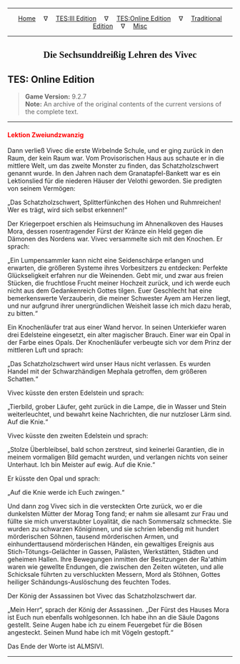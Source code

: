 
---

<!-- Jekyll Page Links -->

<center>
<a href="../../../../index.html">Home</a>
&emsp;&nabla;&emsp;
<a href="../../../index-tes3.html">TES:III Edition</a>
&emsp;&nabla;&emsp;
<a href="../../../index-teso.html">TES:Online Edition</a>
&emsp;&nabla;&emsp;
<a href="../../../index-traditional.html">Traditional Edition</a>
&emsp;&nabla;&emsp;
<a href="../../../index-misc.html">Misc</a>
</center>

<!-- Markdown Body Below: -->

---

<center>
<h2><span style="font-family:Georgia">Die Sechsunddreißig Lehren des Vivec</span></h2>
</center>

## TES: Online Edition

> __Game Version:__ 9.2.7\
> __Note:__ An archive of the original contents of the current versions of the complete text.

---

#### <span style="color:red">Lektion Zweiundzwanzig</span>

Dann verließ Vivec die erste Wirbelnde Schule, und er ging zurück in den Raum, der kein Raum war. Vom Provisorischen Haus aus schaute er in die mittlere Welt, um das zweite Monster zu finden, das Schatzholzschwert genannt wurde. In den Jahren nach dem Granatapfel-Bankett war es ein Lektionslied für die niederen Häuser der Velothi geworden. Sie predigten von seinem Vermögen:

„Das Schatzholzschwert, Splitterfünkchen des Hohen und Ruhmreichen! Wer es trägt, wird sich selbst erkennen!“

Der Kriegerpoet erschien als Heimsuchung im Ahnenalkoven des Hauses Mora, dessen rosentragender Fürst der Kränze ein Held gegen die Dämonen des Nordens war. Vivec versammelte sich mit den Knochen. Er sprach:

„Ein Lumpensammler kann nicht eine Seidenschärpe erlangen und erwarten, die größeren Systeme ihres Vorbesitzers zu entdecken: Perfekte Glückseligkeit erfahren nur die Weinenden. Gebt mir, und zwar aus freien Stücken, die fruchtlose Frucht meiner Hochzeit zurück, und ich werde euch nicht aus dem Gedankenreich Gottes tilgen. Euer Geschlecht hat eine bemerkenswerte Verzauberin, die meiner Schwester Ayem am Herzen liegt, und nur aufgrund ihrer unergründlichen Weisheit lasse ich mich dazu herab, zu bitten.“

Ein Knochenläufer trat aus einer Wand hervor. In seinen Unterkiefer waren drei Edelsteine eingesetzt, ein alter magischer Brauch. Einer war ein Opal in der Farbe eines Opals. Der Knochenläufer verbeugte sich vor dem Prinz der mittleren Luft und sprach:

„Das Schatzholzschwert wird unser Haus nicht verlassen. Es wurden Handel mit der Schwarzhändigen Mephala getroffen, dem größeren Schatten.“

Vivec küsste den ersten Edelstein und sprach:

„Tierbild, grober Läufer, geht zurück in die Lampe, die in Wasser und Stein weiterleuchtet, und bewahrt keine Nachrichten, die nur nutzloser Lärm sind. Auf die Knie.“

Vivec küsste den zweiten Edelstein und sprach:

„Stolze Überbleibsel, bald schon zerstreut, sind keinerlei Garantien, die in meinem vormaligen Bild gemacht wurden, und verlangen nichts von seiner Unterhaut. Ich bin Meister auf ewig. Auf die Knie.“

Er küsste den Opal und sprach:

„Auf die Knie werde ich Euch zwingen.“

Und dann zog Vivec sich in die versteckten Orte zurück, wo er die dunkelsten Mütter der Morag Tong fand; er nahm sie allesamt zur Frau und füllte sie mich unverstaubter Loyalität, die nach Sommersalz schmeckte. Sie wurden zu schwarzen Königinnen, und sie schrien lebendig mit hundert mörderischen Söhnen, tausend mörderischen Armen, und einhunderttausend mörderischen Händen, ein gewaltiges Ereignis aus Stich-Tötungs-Gelächter in Gassen, Palästen, Werkstätten, Städten und geheimen Hallen. Ihre Bewegungen inmitten der Besitzungen der Ra'athim waren wie gewellte Endungen, die zwischen den Zeiten wüteten, und alle Schicksale führten zu verschluckten Messern, Mord als Stöhnen, Gottes heiliger Schändungs-Auslöschung des feuchten Todes.

Der König der Assassinen bot Vivec das Schatzholzschwert dar.

„Mein Herr“, sprach der König der Assassinen. „Der Fürst des Hauses Mora ist Euch nun ebenfalls wohlgesonnen. Ich habe ihn an die Säule Dagons gestellt. Seine Augen habe ich zu einem Feuergebet für die Bösen angesteckt. Seinen Mund habe ich mit Vögeln gestopft.“

Das Ende der Worte ist ALMSIVI.

---
